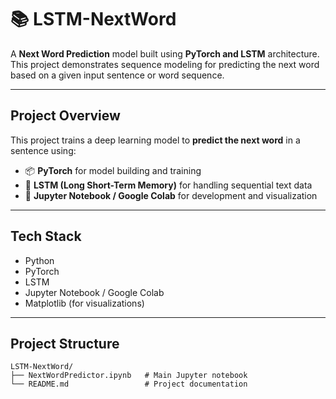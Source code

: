 # 📚 LSTM-NextWord

A **Next Word Prediction** model built using **PyTorch and LSTM** architecture.  
This project demonstrates sequence modeling for predicting the next word based on a given input sentence or word sequence.

---

##  Project Overview

This project trains a deep learning model to **predict the next word** in a sentence using:
- 📦 **PyTorch** for model building and training  
- 🔁 **LSTM (Long Short-Term Memory)** for handling sequential text data  
- 📝 **Jupyter Notebook / Google Colab** for development and visualization  

---

##  Tech Stack
- Python
- PyTorch
- LSTM
- Jupyter Notebook / Google Colab
- Matplotlib (for visualizations)

---

## Project Structure
```text
LSTM-NextWord/
├── NextWordPredictor.ipynb   # Main Jupyter notebook
└── README.md                 # Project documentation
